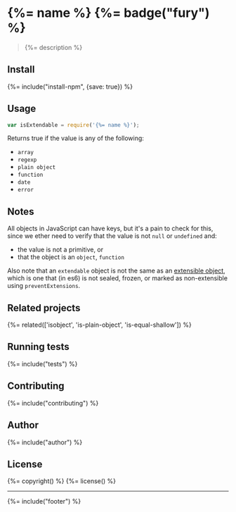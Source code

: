 # {%= name %} {%= badge("fury") %}

> {%= description %}

## Install
{%= include("install-npm", {save: true}) %}

## Usage

```js
var isExtendable = require('{%= name %}');
```

Returns true if the value is any of the following:

- `array`
- `regexp`
- `plain object`
- `function` 
- `date`
- `error`

## Notes

All objects in JavaScript can have keys, but it's a pain to check for this, since we ether need to verify that the value is not `null` or `undefined` and:

- the value is not a primitive, or
- that the object is an `object`, `function`

Also note that an `extendable` object is not the same as an [extensible object](https://developer.mozilla.org/en-US/docs/Web/JavaScript/Reference/Global_Objects/Object/isExtensible), which is one that (in es6) is not sealed, frozen, or marked as non-extensible using `preventExtensions`.

## Related projects
{%= related(['isobject', 'is-plain-object', 'is-equal-shallow']) %}  

## Running tests
{%= include("tests") %}

## Contributing
{%= include("contributing") %}

## Author
{%= include("author") %}

## License
{%= copyright() %}
{%= license() %}

***

{%= include("footer") %}
